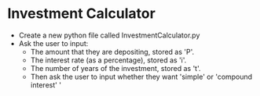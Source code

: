 # Investment Calculator
- Create a new python file called InvestmentCalculator.py
- Ask the user to input:
    - The amount that they are depositing, stored as 'P'.
    - The interest rate (as a percentage), stored as 'i'.
    - The number of years of the investment, stored as 't'.
    - Then ask the user to input whether they want 'simple' or 'compound interest'
'

